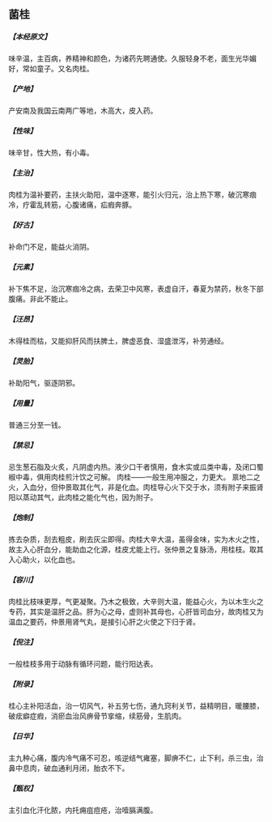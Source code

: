 ## 菌桂

##### 【本经原文】
味辛温，主百病，养精神和颜色，为诸药先聘通使。久服轻身不老，面生光华媚好，常如童子。又名肉桂。
##### 【产地】
产安南及我国云南两广等地，木高大，皮入药。
##### 【性味】
味辛甘，性大热，有小毒。
##### 【主治】
肉桂为温补要药，主扶火助阳，温中逐寒，能引火归元，治上热下寒，破沉寒痼冷，疗霍乱转筋，心腹诸痛，疝瘕奔豚。
##### 【好古】
补命门不足，能益火消阴。
##### 【元素】
补下焦不足，治沉寒痼冷之病，去荣卫中风寒，表虚自汗，春夏为禁药，秋冬下部
腹痛。非此不能止。
##### 【汪昂】
木得桂而枯，又能抑肝风而扶脾土，脾虚恶食、湿盛泄泻，补劳通经。
##### 【灵胎】
补助阳气，驱逐阴邪。
##### 【用量】
普通三分至一钱。
##### 【禁忌】
忌生葱石脂及火炙，凡阴虚内热。液少口干者慎用，食木实或瓜类中毒，及闭口蜀椒中毒，俱用肉桂煎汁饮之可解。
肉桂——一般生用冲服之，力更大。
禀地二之火，入血分，但仲景取其化气，非是化血。肉桂导心火下交于水，须有附子来振肾阳以蒸动其气，此肉桂之能化气也，因为附子。
##### 【炮制】
拣去杂质，刮去粗皮，刷去灰尘即得。肉桂大辛大温，虽得金味，实为木火之性，故主入心肝血分，能助血之化源，桂皮尤能上行。张仲景之复脉汤，用桂枝。取其入心助火，以化血也。
##### 【容川】
肉桂比枝味更厚，气更凝聚。乃木之极致，大辛则大温，能益心火，为以木生火之专药，其实是温肝之品。肝为心之母，虚则补其母也，心肝皆司血分，故肉桂又为温血之要药，仲景用肾气丸，是接引心肝之火使之下归于肾。
##### 【倪注】
一般桂枝多用于动脉有循环问题，能行阳达表。
##### 【附录】
桂心主补阳活血，治一切风气，补五劳七伤，通九窍利关节，益精明目，暖腰膝，破痃癖症瘕，消瘀血治风痹骨节挛缩，续筋骨，生肌肉。
##### 【日华】
主九种心痛，腹内冷气痛不可忍，咳逆结气雍塞，脚痹不仁，止下利，杀三虫，治鼻中息肉，破血通利月闭，胎衣不下。
##### 【甄权】
主引血化汗化脓，内托痈疽痘疮，治噎膈满腹。